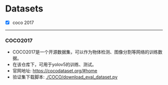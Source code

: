 # Datasets

- [x] coco 2017





---

### COCO2017

- COCO2017是一个开源数据集，可以作为物体检测、图像分割等网络的训练数据。
- 在该仓库下，可用于yolov5的训练、测试。
- 官网地址: https://cocodataset.org/#home
- 验证集下载脚本: [./COCO/download_eval_dataset.py](./COCO/download_eval_dataset.py) 

